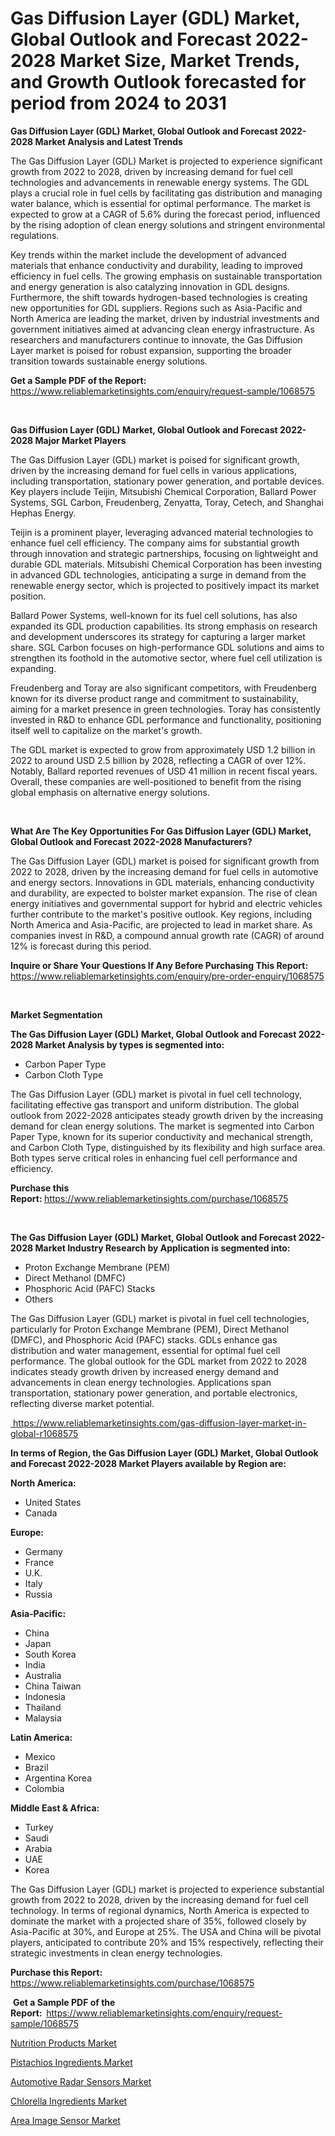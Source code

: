 <p><h1>Gas Diffusion Layer (GDL) Market, Global Outlook and Forecast 2022-2028 Market Size, Market Trends, and Growth Outlook forecasted for period from 2024 to 2031</h1></p><p><strong>Gas Diffusion Layer (GDL) Market, Global Outlook and Forecast 2022-2028 Market Analysis and Latest Trends</strong></p>
<p><p>The Gas Diffusion Layer (GDL) Market is projected to experience significant growth from 2022 to 2028, driven by increasing demand for fuel cell technologies and advancements in renewable energy systems. The GDL plays a crucial role in fuel cells by facilitating gas distribution and managing water balance, which is essential for optimal performance. The market is expected to grow at a CAGR of 5.6% during the forecast period, influenced by the rising adoption of clean energy solutions and stringent environmental regulations.</p><p>Key trends within the market include the development of advanced materials that enhance conductivity and durability, leading to improved efficiency in fuel cells. The growing emphasis on sustainable transportation and energy generation is also catalyzing innovation in GDL designs. Furthermore, the shift towards hydrogen-based technologies is creating new opportunities for GDL suppliers. Regions such as Asia-Pacific and North America are leading the market, driven by industrial investments and government initiatives aimed at advancing clean energy infrastructure. As researchers and manufacturers continue to innovate, the Gas Diffusion Layer market is poised for robust expansion, supporting the broader transition towards sustainable energy solutions.</p></p>
<p><strong>Get a Sample PDF of the Report:&nbsp;</strong> <a href="https://www.reliablemarketinsights.com/enquiry/request-sample/1068575?utm_campaign=1347&utm_medium=2&utm_source=Github&utm_content=ia&utm_term=18102024&utm_id=gas-diffusion-layer-gdl-market-global-outlook-and-forecast-2022-2028">https://www.reliablemarketinsights.com/enquiry/request-sample/1068575</a></p>
<p>&nbsp;</p>
<p><strong>Gas Diffusion Layer (GDL) Market, Global Outlook and Forecast 2022-2028 Major Market Players</strong></p>
<p><p>The Gas Diffusion Layer (GDL) market is poised for significant growth, driven by the increasing demand for fuel cells in various applications, including transportation, stationary power generation, and portable devices. Key players include Teijin, Mitsubishi Chemical Corporation, Ballard Power Systems, SGL Carbon, Freudenberg, Zenyatta, Toray, Cetech, and Shanghai Hephas Energy. </p><p>Teijin is a prominent player, leveraging advanced material technologies to enhance fuel cell efficiency. The company aims for substantial growth through innovation and strategic partnerships, focusing on lightweight and durable GDL materials. Mitsubishi Chemical Corporation has been investing in advanced GDL technologies, anticipating a surge in demand from the renewable energy sector, which is projected to positively impact its market position.</p><p>Ballard Power Systems, well-known for its fuel cell solutions, has also expanded its GDL production capabilities. Its strong emphasis on research and development underscores its strategy for capturing a larger market share. SGL Carbon focuses on high-performance GDL solutions and aims to strengthen its foothold in the automotive sector, where fuel cell utilization is expanding.</p><p>Freudenberg and Toray are also significant competitors, with Freudenberg known for its diverse product range and commitment to sustainability, aiming for a market presence in green technologies. Toray has consistently invested in R&D to enhance GDL performance and functionality, positioning itself well to capitalize on the market's growth.</p><p>The GDL market is expected to grow from approximately USD 1.2 billion in 2022 to around USD 2.5 billion by 2028, reflecting a CAGR of over 12%. Notably, Ballard reported revenues of USD 41 million in recent fiscal years. Overall, these companies are well-positioned to benefit from the rising global emphasis on alternative energy solutions.</p></p>
<p>&nbsp;</p>
<p><strong>What Are The Key Opportunities For Gas Diffusion Layer (GDL) Market, Global Outlook and Forecast 2022-2028 Manufacturers?</strong></p>
<p><p>The Gas Diffusion Layer (GDL) market is poised for significant growth from 2022 to 2028, driven by the increasing demand for fuel cells in automotive and energy sectors. Innovations in GDL materials, enhancing conductivity and durability, are expected to bolster market expansion. The rise of clean energy initiatives and governmental support for hybrid and electric vehicles further contribute to the market's positive outlook. Key regions, including North America and Asia-Pacific, are projected to lead in market share. As companies invest in R&D, a compound annual growth rate (CAGR) of around 12% is forecast during this period.</p></p>
<p><strong>Inquire or Share Your Questions If Any Before Purchasing This Report:</strong> <a href="https://www.reliablemarketinsights.com/enquiry/pre-order-enquiry/1068575?utm_campaign=1347&utm_medium=2&utm_source=Github&utm_content=ia&utm_term=18102024&utm_id=gas-diffusion-layer-gdl-market-global-outlook-and-forecast-2022-2028">https://www.reliablemarketinsights.com/enquiry/pre-order-enquiry/1068575</a></p>
<p>&nbsp;</p>
<p><strong>Market Segmentation</strong></p>
<p><strong>The Gas Diffusion Layer (GDL) Market, Global Outlook and Forecast 2022-2028 Market Analysis by types is segmented into:</strong></p>
<p><ul><li>Carbon Paper Type</li><li>Carbon Cloth Type</li></ul></p>
<p><p>The Gas Diffusion Layer (GDL) market is pivotal in fuel cell technology, facilitating effective gas transport and uniform distribution. The global outlook from 2022-2028 anticipates steady growth driven by the increasing demand for clean energy solutions. The market is segmented into Carbon Paper Type, known for its superior conductivity and mechanical strength, and Carbon Cloth Type, distinguished by its flexibility and high surface area. Both types serve critical roles in enhancing fuel cell performance and efficiency.</p></p>
<p><strong>Purchase this Report:&nbsp;</strong><a href="https://www.reliablemarketinsights.com/purchase/1068575?utm_campaign=1347&utm_medium=2&utm_source=Github&utm_content=ia&utm_term=18102024&utm_id=gas-diffusion-layer-gdl-market-global-outlook-and-forecast-2022-2028">https://www.reliablemarketinsights.com/purchase/1068575</a></p>
<p>&nbsp;</p>
<p><strong>The Gas Diffusion Layer (GDL) Market, Global Outlook and Forecast 2022-2028 Market Industry Research by Application is segmented into:</strong></p>
<p><ul><li>Proton Exchange Membrane (PEM)</li><li>Direct Methanol (DMFC)</li><li>Phosphoric Acid (PAFC) Stacks</li><li>Others</li></ul></p>
<p><p>The Gas Diffusion Layer (GDL) market is pivotal in fuel cell technologies, particularly for Proton Exchange Membrane (PEM), Direct Methanol (DMFC), and Phosphoric Acid (PAFC) stacks. GDLs enhance gas distribution and water management, essential for optimal fuel cell performance. The global outlook for the GDL market from 2022 to 2028 indicates steady growth driven by increased energy demand and advancements in clean energy technologies. Applications span transportation, stationary power generation, and portable electronics, reflecting diverse market potential.</p></p>
<p><a href="https://www.reliablemarketinsights.com/gas-diffusion-layer-market-in-global-r1068575?utm_campaign=1347&utm_medium=2&utm_source=Github&utm_content=ia&utm_term=18102024&utm_id=gas-diffusion-layer-gdl-market-global-outlook-and-forecast-2022-2028">&nbsp;https://www.reliablemarketinsights.com/gas-diffusion-layer-market-in-global-r1068575</a></p>
<p><strong>In terms of Region, the Gas Diffusion Layer (GDL) Market, Global Outlook and Forecast 2022-2028 Market Players available by Region are:</strong></p>
<p>
    <p> <strong> North America: </strong>
        <ul>
            <li>United States</li>
            <li>Canada</li>
        </ul>
        </p> 
    <p> <strong> Europe: </strong>
        <ul>
            <li>Germany</li>
            <li>France</li>
            <li>U.K.</li>
            <li>Italy</li>
            <li>Russia</li>
        </ul>
        </p> 
    <p> <strong> Asia-Pacific: </strong>
        <ul>
            <li>China</li>
            <li>Japan</li>
            <li>South Korea</li>
            <li>India</li>
            <li>Australia</li>
            <li>China Taiwan</li>
            <li>Indonesia</li>
            <li>Thailand</li>
            <li>Malaysia</li>
        </ul>
        </p> 
    <p> <strong> Latin America: </strong>
        <ul>
            <li>Mexico</li>
            <li>Brazil</li>
            <li>Argentina Korea</li>
            <li>Colombia</li>
        </ul>
        </p> 
    <p> <strong> Middle East & Africa: </strong>
        <ul>
            <li>Turkey</li>
            <li>Saudi</li>
            <li>Arabia</li>
            <li>UAE</li>
            <li>Korea</li>
        </ul>
    </p>
    </p>
<p><p>The Gas Diffusion Layer (GDL) market is projected to experience substantial growth from 2022 to 2028, driven by the increasing demand for fuel cell technology. In terms of regional dynamics, North America is expected to dominate the market with a projected share of 35%, followed closely by Asia-Pacific at 30%, and Europe at 25%. The USA and China will be pivotal players, anticipated to contribute 20% and 15% respectively, reflecting their strategic investments in clean energy technologies.</p></p>
<p><strong>Purchase this Report: </strong><a href="https://www.reliablemarketinsights.com/purchase/1068575?utm_campaign=1347&utm_medium=2&utm_source=Github&utm_content=ia&utm_term=18102024&utm_id=gas-diffusion-layer-gdl-market-global-outlook-and-forecast-2022-2028">https://www.reliablemarketinsights.com/purchase/1068575</a></p>
<p>&nbsp;<strong>Get a Sample PDF of the Report:&nbsp;&nbsp;</strong><a href="https://www.reliablemarketinsights.com/enquiry/request-sample/1068575?utm_campaign=1347&utm_medium=2&utm_source=Github&utm_content=ia&utm_term=18102024&utm_id=gas-diffusion-layer-gdl-market-global-outlook-and-forecast-2022-2028">https://www.reliablemarketinsights.com/enquiry/request-sample/1068575</a></p>
<p><strong></strong></p>
<p><p><a href="https://www.linkedin.com/pulse/nutrition-products-industry-sector-new-technologies-market-impact-srjfe?utm_campaign=1347&utm_medium=2&utm_source=Github&utm_content=ia&utm_term=18102024&utm_id=gas-diffusion-layer-gdl-market-global-outlook-and-forecast-2022-2028">Nutrition Products Market</a></p><p><a href="https://www.linkedin.com/pulse/pistachios-ingredients-market-global-regional-analysis-2024-b5rce?utm_campaign=1347&utm_medium=2&utm_source=Github&utm_content=ia&utm_term=18102024&utm_id=gas-diffusion-layer-gdl-market-global-outlook-and-forecast-2022-2028">Pistachios Ingredients Market</a></p><p><a href="https://www.linkedin.com/pulse/global-automotive-radar-sensors-industry-analysis-share-zwcfe?utm_campaign=1347&utm_medium=2&utm_source=Github&utm_content=ia&utm_term=18102024&utm_id=gas-diffusion-layer-gdl-market-global-outlook-and-forecast-2022-2028">Automotive Radar Sensors Market</a></p><p><a href="https://www.linkedin.com/pulse/chlorella-ingredients-mosaic-piecing-together-global-market-dynamics-w77be?utm_campaign=1347&utm_medium=2&utm_source=Github&utm_content=ia&utm_term=18102024&utm_id=gas-diffusion-layer-gdl-market-global-outlook-and-forecast-2022-2028">Chlorella Ingredients Market</a></p><p><a href="https://www.linkedin.com/pulse/market-forecasting-change-global-area-image-sensor-dynamics-mdgoe?utm_campaign=1347&utm_medium=2&utm_source=Github&utm_content=ia&utm_term=18102024&utm_id=gas-diffusion-layer-gdl-market-global-outlook-and-forecast-2022-2028">Area Image Sensor Market</a></p></p>